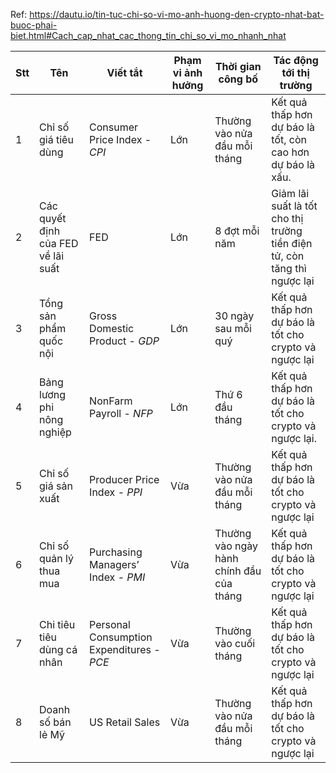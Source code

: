 Ref: https://dautu.io/tin-tuc-chi-so-vi-mo-anh-huong-den-crypto-nhat-bat-buoc-phai-biet.html#Cach_cap_nhat_cac_thong_tin_chi_so_vi_mo_nhanh_nhat

| Stt      | Tên | Viết tắt | Phạm vi ảnh hưởng | Thời gian công bố | Tác động tới thị trường |
| ----------- | ----------- | ----------- | ----------- | ----------- | ----------- |
| 1 | Chỉ số giá tiêu dùng | Consumer Price Index - *CPI* | Lớn | Thường vào nửa đầu mỗi tháng | Kết quả thấp hơn dự báo là tốt, còn cao hơn dự báo là xấu. |
| 2 | Các quyết định của FED về lãi suất | FED | Lớn | 8 đợt mỗi năm | Giảm lãi suất là tốt cho thị trường tiền điện tử, còn tăng thì ngược lại |
| 3 | Tổng sản phẩm quốc nội | Gross Domestic Product - *GDP* | Lớn | 30 ngày sau mỗi quý | Kết quả thấp hơn dự báo là tốt cho crypto và ngược lại |
| 4 | Bảng lương phi nông nghiệp | NonFarm Payroll - *NFP* | Lớn | Thứ 6 đầu tháng | Kết quả thấp hơn dự báo là tốt cho crypto và ngược lại.|
| 5 | Chỉ số giá sản xuất | Producer Price Index - *PPI* | Vừa | Thường vào nửa đầu mỗi tháng | Kết quả thấp hơn dự báo là tốt cho crypto và ngược lại |
| 6 | Chỉ số quản lý thua mua | Purchasing Managers’ Index - *PMI* | Vừa | Thường vào ngày hành chính đầu của tháng | Kết quả thấp hơn dự báo là tốt cho crypto và ngược lại |
| 7 | Chi tiêu tiêu dùng cá nhân | Personal Consumption Expenditures - *PCE* | Vừa | Thường vào cuối tháng | Kết quả thấp hơn dự báo là tốt cho crypto và ngược lại |
| 8 | Doanh số bán lẻ Mỹ | US Retail Sales | Vừa | Thường vào nửa đầu mỗi tháng | Kết quả thấp hơn dự báo là tốt cho crypto và ngược lại |
